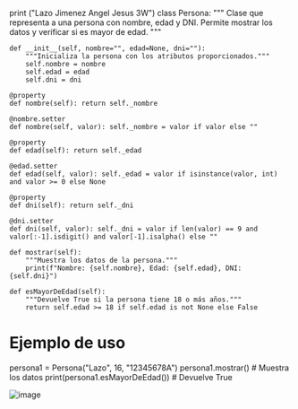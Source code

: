print ("Lazo Jimenez Angel Jesus 3W")
class Persona:
    """
    Clase que representa a una persona con nombre, edad y DNI.
    Permite mostrar los datos y verificar si es mayor de edad.
    """
    
    def __init__(self, nombre="", edad=None, dni=""):
        """Inicializa la persona con los atributos proporcionados."""
        self.nombre = nombre
        self.edad = edad
        self.dni = dni

    @property
    def nombre(self): return self._nombre

    @nombre.setter
    def nombre(self, valor): self._nombre = valor if valor else ""

    @property
    def edad(self): return self._edad

    @edad.setter
    def edad(self, valor): self._edad = valor if isinstance(valor, int) and valor >= 0 else None

    @property
    def dni(self): return self._dni

    @dni.setter
    def dni(self, valor): self._dni = valor if len(valor) == 9 and valor[:-1].isdigit() and valor[-1].isalpha() else ""

    def mostrar(self):
        """Muestra los datos de la persona."""
        print(f"Nombre: {self.nombre}, Edad: {self.edad}, DNI: {self.dni}")

    def esMayorDeEdad(self):
        """Devuelve True si la persona tiene 18 o más años."""
        return self.edad >= 18 if self.edad is not None else False


# Ejemplo de uso
persona1 = Persona("Lazo", 16, "12345678A")
persona1.mostrar()  # Muestra los datos
print(persona1.esMayorDeEdad())  # Devuelve True

![image](https://github.com/user-attachments/assets/ec8e6aa9-8db9-4628-9038-e0164a90a651)
